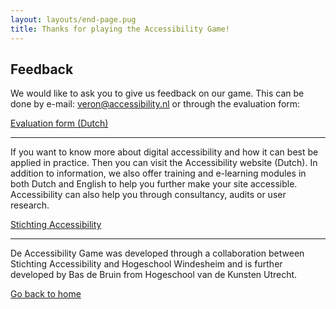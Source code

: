 ```yaml
---
layout: layouts/end-page.pug
title: Thanks for playing the Accessibility Game!
---
```


## Feedback

We would like to ask you to give us feedback on our game. This can be done by e-mail: veron@accessibility.nl or through the evaluation form:

<a href="https://forms.gle/YC11TNgGhKoPNw868" class="button" target="_blank">Evaluation form (Dutch)</a>


<hr>


If you want to know more about digital accessibility and how it can best be applied in practice. Then you can visit the Accessibility website (Dutch). In addition to information, we also offer training and e-learning modules in both Dutch and English to help you further make your site accessible. Accessibility can also help you through consultancy, audits or user research.

<a href="https://www.accessibility.nl" class="button" target="_blank">Stichting Accessibility</a>


<hr>


De Accessibility Game was developed through a collaboration between Stichting Accessibility and Hogeschool Windesheim and is further developed by Bas de Bruin from Hogeschool van de Kunsten Utrecht.

<a href="/index.html" class="button light back">Go back to home</a>






<div class="spacer"></div>